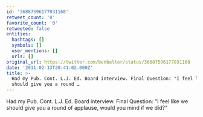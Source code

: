 ```yaml
---
id: '36887596177031168'
retweet_count: '0'
favorite_count: '0'
retweeted: false
entities:
  hashtags: []
  symbols: []
  user_mentions: []
  urls: []
original_url: https://twitter.com/benbalter/status/36887596177031168
date: '2011-02-13T20:41:02.000Z'
title: >-
  Had my Pub. Cont. L.J. Ed. Board interview. Final Question: "I feel like we
  should give you a round …
---
```


Had my Pub. Cont. L.J. Ed. Board interview. Final Question: "I feel like we should give you a round of applause, would you mind if we did?"